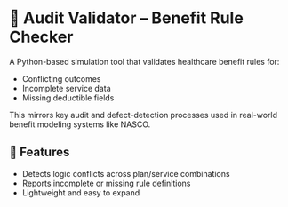 # 🧾 Audit Validator – Benefit Rule Checker

A Python-based simulation tool that validates healthcare benefit rules for:

- Conflicting outcomes
- Incomplete service data
- Missing deductible fields

This mirrors key audit and defect-detection processes used in real-world benefit modeling systems like NASCO.

## 🔧 Features

- Detects logic conflicts across plan/service combinations
- Reports incomplete or missing rule definitions
- Lightweight and easy to expand


